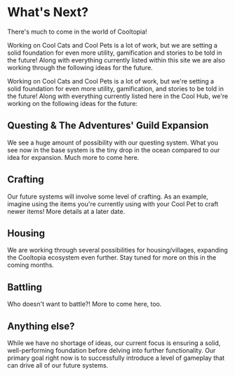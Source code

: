 # What's Next?


There's much to come in the world of Cooltopia!

Working on Cool Cats and Cool Pets is a lot of work, but we are setting a solid foundation for even more utility, gamification and stories to be told in the future! Along with everything currently listed within this site we are also working through the following ideas for the future.

Working on Cool Cats and Cool Pets is a lot of work, but we're setting a solid foundation for even more utility, gamification, and stories to be told in the future! Along with everything currently listed here in the Cool Hub, we're working on the following ideas for the future:

## Questing & The Adventures' Guild Expansion


We see a huge amount of possibility with our questing system. What you see now in the base system is the tiny drop in the ocean compared to our idea for expansion. Much more to come here.

## Crafting


Our future systems will involve some level of crafting. As an example, imagine using the items you're currently using with your Cool Pet to craft newer items! More details at a later date.

## Housing


We are working through several possibilities for housing/villages, expanding the Cooltopia ecosystem even further. Stay tuned for more on this in the coming months.

## Battling


Who doesn't want to battle?! More to come here, too.

## Anything else?


While we have no shortage of ideas, our current focus is ensuring a solid, well-performing foundation before delving into further functionality. Our primary goal right now is to successfully introduce a level of gameplay that can drive all of our future systems.
